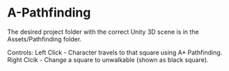 # A-Pathfinding

The desired project folder with the correct Unity 3D scene is in the Assets/Pathfinding folder.

Controls:
  Left Click - Character travels to that square using A* Pathfinding.
  Right Clcik - Change a square to unwalkable (shown as black square).
